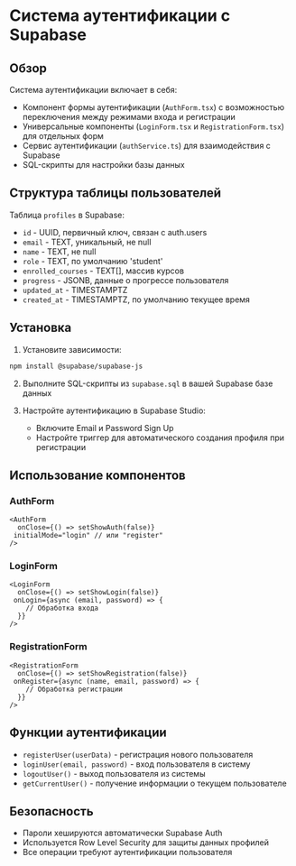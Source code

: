 # Система аутентификации с Supabase

## Обзор

Система аутентификации включает в себя:

- Компонент формы аутентификации (`AuthForm.tsx`) с возможностью переключения между режимами входа и регистрации
- Универсальные компоненты (`LoginForm.tsx` и `RegistrationForm.tsx`) для отдельных форм
- Сервис аутентификации (`authService.ts`) для взаимодействия с Supabase
- SQL-скрипты для настройки базы данных

## Структура таблицы пользователей

Таблица `profiles` в Supabase:
- `id` - UUID, первичный ключ, связан с auth.users
- `email` - TEXT, уникальный, не null
- `name` - TEXT, не null
- `role` - TEXT, по умолчанию 'student'
- `enrolled_courses` - TEXT[], массив курсов
- `progress` - JSONB, данные о прогрессе пользователя
- `updated_at` - TIMESTAMPTZ
- `created_at` - TIMESTAMPTZ, по умолчанию текущее время

## Установка

1. Установите зависимости:
```bash
npm install @supabase/supabase-js
```

2. Выполните SQL-скрипты из `supabase.sql` в вашей Supabase базе данных

3. Настройте аутентификацию в Supabase Studio:
   - Включите Email и Password Sign Up
   - Настройте триггер для автоматического создания профиля при регистрации

## Использование компонентов

### AuthForm
```tsx
<AuthForm 
  onClose={() => setShowAuth(false)} 
 initialMode="login" // или "register"
/>
```

### LoginForm
```tsx
<LoginForm 
  onClose={() => setShowLogin(false)} 
 onLogin={async (email, password) => {
    // Обработка входа
  }}
/>
```

### RegistrationForm
```tsx
<RegistrationForm 
  onClose={() => setShowRegistration(false)} 
 onRegister={async (name, email, password) => {
    // Обработка регистрации
  }}
/>
```

## Функции аутентификации

- `registerUser(userData)` - регистрация нового пользователя
- `loginUser(email, password)` - вход пользователя в систему
- `logoutUser()` - выход пользователя из системы
- `getCurrentUser()` - получение информации о текущем пользователе

## Безопасность

- Пароли хешируются автоматически Supabase Auth
- Используется Row Level Security для защиты данных профилей
- Все операции требуют аутентификации пользователя